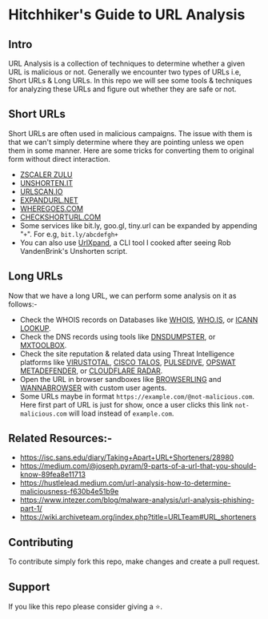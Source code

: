 # Hitchhiker's Guide to URL Analysis

## Intro 
URL Analysis is a collection of techniques to determine whether a given URL is malicious or not. Generally we encounter two types of URLs i.e, Short URLs & Long URLs. In this repo we will see some tools & techniques for analyzing these URLs and figure out whether they are safe or not.


## Short URLs

Short URLs are often used in malicious campaigns. The issue with them is that we can't simply determine where they are pointing unless we open them in some manner. 
Here are some tricks for converting them to original form without direct interaction.
- [ZSCALER ZULU](https://zulu.zscaler.com/)
- [UNSHORTEN.IT](https://unshorten.it/)
- [URLSCAN.IO](https://urlscan.io/)
- [EXPANDURL.NET](https://www.expandurl.net/)
- [WHEREGOES.COM](https://wheregoes.com/)
- [CHECKSHORTURL.COM](https://checkshorturl.com/)
- Some services like bit.ly, goo.gl, tiny.url can be expanded by appending "`+`". 
  For e.g, `bit.ly/abcdefgh+`
- You can also use [UrlXpand](https://github.com/wand3rlust/Hitchhikers-Guide-to-URL-Analysis/blob/main/urlxpand.sh), a CLI tool I cooked after seeing Rob VandenBrink's Unshorten script.

## Long URLs
Now that we have a long URL, we can perform some analysis on it as follows:-
- Check the WHOIS records on Databases like [WHOIS](https://www.whois.com/whois), [WHO.IS](https://who.is), or [ICANN LOOKUP](https://lookup.icann.org/en).
- Check the DNS records using tools like [DNSDUMPSTER](https://dnsdumpster.com/), or [MXTOOLBOX](https://mxtoolbox.com/DNSLookup.aspx).
- Check the site reputation & related data using Threat Intelligence platforms like [VIRUSTOTAL](https://www.virustotal.com/), [CISCO TALOS](https://talosintelligence.com/reputation_center), [PULSEDIVE](https://pulsedive.com/), [OPSWAT METADEFENDER](https://metadefender.opswat.com/), or [CLOUDFLARE RADAR](https://radar.cloudflare.com/scan).
- Open the URL in browser sandboxes like [BROWSERLING](https://www.browserling.com/) and [WANNABROWSER](https://www.wannabrowser.net/) with custom user agents.
- Some URLs maybe in format `https://example.com/@not-malicious.com`. Here first part of URL is just for show, once a user clicks this link `not-malicious.com` will load instead of `example.com`.

## Related Resources:-
- https://isc.sans.edu/diary/Taking+Apart+URL+Shorteners/28980
- https://medium.com/@joseph.pyram/9-parts-of-a-url-that-you-should-know-89fea8e11713
- https://hustlelead.medium.com/url-analysis-how-to-determine-maliciousness-f630b4e51b9e
- https://www.intezer.com/blog/malware-analysis/url-analysis-phishing-part-1/
- https://wiki.archiveteam.org/index.php?title=URLTeam#URL_shorteners

## Contributing
To contribute simply fork this repo, make changes and create a pull request.

## Support
If you like this repo please consider giving a :star:.
